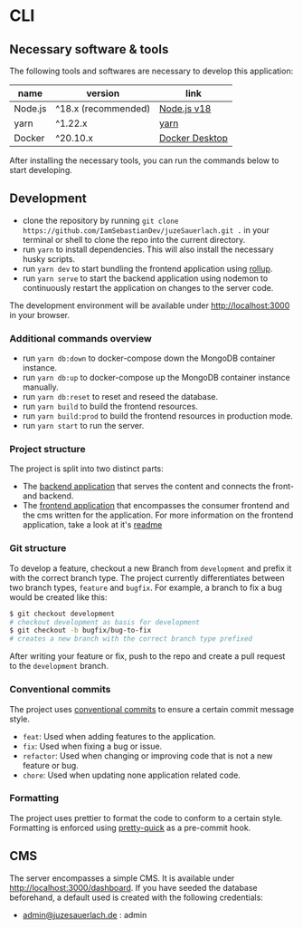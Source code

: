<!-- @format -->

# CLI

## Necessary software & tools

The following tools and softwares are necessary to develop this application:

| name    | version             | link                                                  |
| ------- | ------------------- | ----------------------------------------------------- |
| Node.js | ^18.x (recommended) | [Node.js v18](https://nodejs.org/en/)                 |
| yarn    | ^1.22.x             | [yarn](https://yarnpkg.com/getting-started)           |
| Docker  | ^20.10.x            | [Docker Desktop](https://docs.docker.com/get-docker/) |

After installing the necessary tools, you can run the commands below to start developing.

## Development

-   clone the repository by running `git clone https://github.com/IamSebastianDev/juzeSauerlach.git .` in your terminal or shell to clone the repo into the current directory.
-   run `yarn` to install dependencies. This will also install the necessary husky scripts.
-   run `yarn dev` to start bundling the frontend application using [rollup](https://rollupjs.org/).
-   run `yarn serve` to start the backend application using nodemon to continuously restart the application on changes to the server code.

The development environment will be available under [http://localhost:3000](http://localhost:3000) in your browser.

### Additional commands overview

-   run `yarn db:down` to docker-compose down the MongoDB container instance.
-   run `yarn db:up` to docker-compose up the MongoDB container instance manually.
-   run `yarn db:reset` to reset and reseed the database.
-   run `yarn build` to build the frontend resources.
-   run `yarn build:prod` to build the frontend resources in production mode.
-   run `yarn start` to run the server.

### Project structure

The project is split into two distinct parts:

-   The [backend application](./server/) that serves the content and connects the front- and backend.
-   The [frontend application](./site/) that encompasses the consumer frontend and the cms written for the application. For more information on the frontend application, take a look at it's [readme](./site/readme.md)

### Git structure

To develop a feature, checkout a new Branch from `development` and prefix it with the correct branch type. The project currently differentiates between two branch types, `feature` and `bugfix`. For example, a branch to fix a bug would be created like this:

```bash
$ git checkout development
# checkout development as basis for development
$ git checkout -b bugfix/bug-to-fix
# creates a new branch with the correct branch type prefixed
```

After writing your feature or fix, push to the repo and create a pull request to the `development` branch.

### Conventional commits

The project uses [conventional commits](https://www.conventionalcommits.org/en/v1.0.0/) to ensure a certain commit message style.

-   `feat`: Used when adding features to the application.
-   `fix`: Used when fixing a bug or issue.
-   `refactor`: Used when changing or improving code that is not a new feature or bug.
-   `chore`: Used when updating none application related code.

### Formatting

The project uses prettier to format the code to conform to a certain style. Formatting is enforced using [pretty-quick](https://www.npmjs.com/package/pretty-quick) as a pre-commit hook.

## CMS

The server encompasses a simple CMS. It is available under [http://localhost:3000/dashboard](http://localhost:3000/dashboard). If you have seeded the database beforehand, a default used is created with the following credentials:

-   [admin@juzesauerlach.de](admin@juzesauerlach.de) : admin
